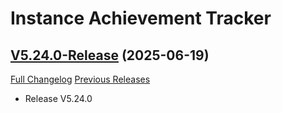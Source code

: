 # Instance Achievement Tracker

## [V5.24.0-Release](https://github.com/Dragnogd/Instance-Achievement-Tracker/tree/V5.24.0-Release) (2025-06-19)
[Full Changelog](https://github.com/Dragnogd/Instance-Achievement-Tracker/commits/V5.24.0-Release) [Previous Releases](https://github.com/Dragnogd/Instance-Achievement-Tracker/releases)

- Release V5.24.0  

